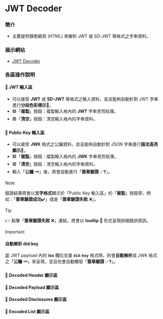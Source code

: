 # JWT Decoder

### 簡介
- 主要提供靜態網頁 (HTML) 來解析 JWT 或 SD-JWT 等格式之字串資料。


### 展示網站
- [JWT Decoder](https://iamnarsil.github.io/jwt-decoder/)



### 各區操作說明
#### 🔸 JWT 輸入區
- 可以接受 **JWT** 或 **SD-JWT** 等格式之輸入資料，並且能夠自動針對 JWT 字串進行**分段色彩標示**🎨。
- 🟦「**複製**」按鈕：複製輸入格內的 **JWT** 字串至剪貼簿。
- 🟥「**清空**」按鈕：清空輸入格內的字串資料。

#### 🔸 Public Key 輸入區
- 可以接受 **JWK** 格式之公鑰資料，並且能夠自動針對 JSON 字串進行**語法高亮顯示**🎨。
- 🟦「**複製**」按鈕：複製輸入格內的 **JWK** 字串至剪貼簿。
- 🟥「**清空**」按鈕：清空輸入格內的字串資料。
- 輸入「**公鑰** 🗝️」後，將會自動進行「**簽章驗證** ✅❓」。
> [!NOTE]
> 驗證結果將會以**文字格式**顯示於「Public Key 輸入區」的「**複製**」按鈕旁，例如：「**簽章驗證成功**✔️」或是「**簽章驗證失敗** :x:」。

> [!TIP]
> 👉 點擊「**簽章驗證失敗** :x:」連結，將會以 **tooltip** 💬 形式呈現詳細錯誤資訊。

> [!IMPORTANT]
> #### 自動解析 did:key
> 當 JWT payload 內的 **iss** 欄位支援 **```did:key```** 格式時，則會**自動解析**成 JWK 格式之「**公鑰** 🗝️」來呈現，並且也會自動觸發「**簽章驗證** ✅❓」。

#### 🔹 Decoded Header 顯示區

#### 🔹 Decoded Payload 顯示區

#### 🔹 Decoded Disclosures 顯示區

#### 🔹 Encoded List 顯示區

